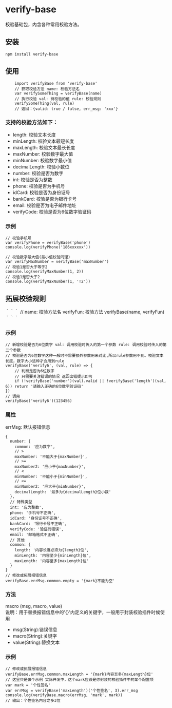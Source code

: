 # verify-base
校验基础包，内含各种常用校验方法。

## 安装
```
npm install verify-base
```
## 使用
```
	import verifyBase from 'verify-base'
	// 获取校验方法 name: 校验方法名
	var verifySomeThing = verifyBase(name)
	// 执行校验 val: 待校验的值 rule: 校验规则
	verifySomeThing(val, rule)
	// 返回：{valid: true / false, err_msg: 'xxx'}
```
### 支持的校验方法如下：
* length: 校验文本长度
* minLength: 校验文本最短长度
* maxLength: 校验文本最长长度
* maxNumber: 校验数字最大值
* minNumber: 校验数字最小值
* decimalLength: 校验小数位
* number: 校验是否为数字
* int: 校验是否为整数
* phone: 校验是否为手机号
* idCard: 校验是否为身份证号
* bankCard: 校验是否为银行卡号
* email: 校验是否为电子邮件地址
* verifyCode: 校验是否为6位数字验证码
### 示例
```
// 校验手机号
var verifyPhone = verifyBase('phone')
console.log(verifyPhone('186xxxxxx'))

// 校验数字最大值(最小值校验同理)
var verifyMaxNumber = verifyBase('maxNumber')
// 校验1是否大于等于2
console.log(verifyMaxNumber(1, 2))
// 校验1是否大于2
console.log(verifyMaxNumber(1, '!2'))
```
## 拓展校验规则
｀｀｀
// name: 校验方法名 verifyFun: 校验方法
verifyBase(name, verifyFun)
｀｀｀
### 示例
```
// 新增校验是否为6位数字 val: 调用校验时传入的第一个参数 rule: 调用校验时传入的第二个参数
// 校验是否为6位数字这种一般时不需要额外参数用来对比,所以rule参数用不到。校验文本长度，数字大小这种才会用到rule
verifyBase('verify6', (val, rule) => {
	// 判断是否为6位数字
	// 只需要关注错误的情况 返回出错提示即可
	if (!verifyBase('number')(val).valid || !verifyBase('length')(val, 6)) return '请输入正确的6位数字验证码'
})
// 调用
verifyBase('verify6')(123456)
```
### 属性
errMsg: 默认报错信息
```
{
  number: {
    common: '应为数字',
    // >
    maxNumber: '不能大于{maxNumber}',
    // >=
    maxNumber2: '应小于{maxNumber}',
    // <
    minNumber: '不能小于{minNumber}',
    // <=
    minNumber2: '应大于{minNumber}',
    decimalLength: '最多为{decimalLength}位小数'
  },
  // 特殊类型
  int: '应为整数',
  phone: '手机号不正确',
  idCard: '身份证号不正确',
  bankCard: '银行卡号不正确',
  verifyCode: '验证码错误',
  email: '邮箱格式不正确',
  // 其他
  common: {
    length: '内容长度必须为{length}位',
    minLength: '内容至少{minLength}位',
    maxLength: '内容至多{maxLength}位'
  }
}
// 修改或拓展报错信息
verifyBase.errMsg.common.empty = '{mark}不能为空'
```
### 方法
macro (msg, macro, value)<br>
说明：用于替换报错信息中的'{}'内定义的关键字，一般用于封装校验插件时候使用<br>
- msg(String):错误信息<br>
- macro(String):关键字<br>
- value(String):替换文本
### 示例
```
// 修改或拓展报错信息
verifyBase.errMsg.common.maxLength = '{mark}内容至多{maxLength}位'
// 这里只是做个示例 实际开发中，这个mark应该是你封装的校验插件中的某个配置项
var mark = '个性签名'
var errMsg = verifyBase('maxLength')('个性签名', 3).err_msg
console.log(verifyBase.macro(errMsg, 'mark', mark))
// 输出：个性签名内容之多3位
```